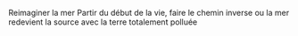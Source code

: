 Reimaginer la mer
Partir du début de la vie, faire le chemin inverse ou la mer redevient la source avec la terre totalement polluée